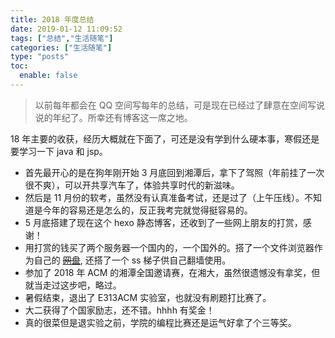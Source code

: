 ```yaml
---
title: 2018 年度总结
date: 2019-01-12 11:09:52
tags: ["总结","生活随笔"]
categories: ["生活随笔"]
type: "posts"
toc:
  enable: false
---
```


> 以前每年都会在 QQ 空间写每年的总结，可是现在已经过了肆意在空间写说说的年纪了。所幸还有博客这一席之地。

<!--more-->

18 年主要的收获，经历大概就在下面了，可还是没有学到什么硬本事，寒假还是要学习一下 java 和 jsp。

* 首先最开心的是在狗年刚开始 3 月底回到湘潭后，拿下了驾照（年前挂了一次很不爽），可以开共享汽车了，体验共享时代的新滋味。
* 然后是 11 月份的软考，虽然没有认真准备考试，还是过了（上午压线）。不知道是今年的容易还是怎么的，反正我考完就觉得挺容易的。
* 5 月底搭建了现在这个 hexo 静态博客，还收到了一些网上朋友的打赏，感谢！
* 用打赏的钱买了两个服务器一个国内的，一个国外的。搭了一个文件浏览器作为自己的 [~~网盘~~](https://pan.lruihao.cn), 还搭了一个 ss 梯子供自己翻墙使用。
* 参加了 2018 年 ACM 的湘潭全国邀请赛，在湘大，虽然很遗憾没有拿奖，但就当走过这步吧，略过。
* 暑假结束，退出了 E313ACM 实验室，也就没有刷题打比赛了。
* 大二获得了个国家励志，还不错。hhhh 有奖金！
* 真的很菜但是退实验之前，学院的编程比赛还是运气好拿了个三等奖。